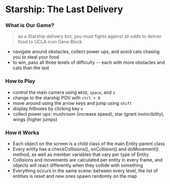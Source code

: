 # Starship: The Last Delivery

### What is Our Game?
> as a Starship delivery bot, you must fights against all odds to deliver food to UCLA icon Gene Block
* navigate around obstacles, collect power ups, and avoid cats chasing you to steal your food
* to win, pass all three levels of difficulty -- each with more obstacles and cats than the last

### How to Play

* control the main camera using ```WASD```, ```space```, and `z`
* change to the starship POV with ```ctrl + 0```
* move around using the arrow keys and jump using ```shift```
* display hitboxes by clicking key ```o```
* collect power ups: mushroom (increase speed), star (grant invincibility), wings (higher jumps)

### How it Works

* Each object on the screen is a child class of the main Entity parent class 
* Every entity has a checkCollisions(), onCollision() and doMovement() method, as well as member variables that vary per type of Entity
* Collisions and movements are calculated per entity in every frame, and objects will react differently when they collide with something
* Everything occurs in the same scene: between every level, the list of entities is reset and new ones spawn randomly on the map
